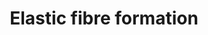 ---
authors:
- ReactomeTeam
- Anwesha
description: Elastic fibres (EF) are a major structural constituent of dynamic connective
  tissues such as large arteries and lung parenchyma, where they provide essential
  properties of elastic recoil and resilience. EF are composed of a central cross-linked
  core of elastin, surrounded by a mesh of microfibrils, which are composed largely
  of fibrillin. In addition to elastin and fibrillin-1, over 30 ancillary proteins
  are involved in mediating important roles in elastic fibre assembly as well as interactions
  with the surrounding environment. These include fibulins, elastin microfibril interface
  located proteins (EMILINs), microfibril-associated glycoproteins (MAGPs) and Latent
  TGF-beta binding proteins (LTBPs). Fibulin-5 for example, is expressed by vascular
  smooth muscle cells and plays an essential role in the formation of elastic fibres
  through mediating interactions between elastin and fibrillin (Yanigasawa et al.
  2002, Freeman et al. 2005). In addition, it plays a role in cell adhesion through
  integrin receptors and has been shown to influence smooth muscle cell proliferation
  (Yanigasawa et al. 2002, Nakamura et al. 2002). EMILINs are a family of homologous
  glycoproteins originally identified in extracts of aortas. Found at the elastin-fibrillin
  interface, early studies showed that antibodies to EMILIN can affect the process
  of elastic fibre formation (Bressan et al. 1993). EMILIN1 has been shown to bind
  elastin and fibulin-5 and appears to coordinate their common interaction (Zanetti
  et al. 2004). MAGPs are found to co-localize with microfibrils. MAGP-1, for example,
  binds strongly to an N-terminal sequence of fibrillin-1. Other proteins found associated
  with microfibrils include vitronectin (Dahlback et al. 1990).<br><br>Fibrillin is
  most familiar as a component of elastic fibres but microfibrils with no elastin
  are found in the ciliary zonules of the eye and invertebrate circulatory systems.
  The addition of elastin to microfibrils is a vertebrate adaptation to high pulsatile
  pressures in their closed circulatory systems (Faury et al. 2003). Elastin appears
  to have emerged after the divergence of jawless vertebrates from other vertebrates
  (Sage 1982). <br><br>Fibrillin-1 is the major structural component of microfibrils.
  Fibrillin-2 is expressed earlier in development than fibrillin-1 and may be important
  for elastic fiber formation (Zhang et al. 1994). Fibrillin-3 arose as a duplication
  of fibrillin-2 that did not occur in the rodent lineage. It was first isolated from
  human brain (Corson et al. 2004).<br><br>Fibrillin assembly is not as well defined
  as elastin assembly. The primary structure of fibrillin is dominated by calcium
  binding epidermal growth factor like repeats (Kielty et al. 2002). Fibrillin may
  form dimers or trimers before secretion. However, multimerisation predominantly
  occurs outside the cell. Formation of fibrils appears to require cell surface structures
  suggesting an involvement of cell surface receptors. Fibrillin is assembled pericellularly
  (i.e. on or close to the cell surface) into microfibrillar arrays that undergo time
  dependent maturation into microfibrils with beaded-string appearance. Transglutaminase
  forms gamma glutamyl epsilon lysine isopeptide bonds within or between peptide chains.
  Additionally, intermolecular disulfide bond formation between fibrillins is an important
  contributor to fibril maturation (Reinhardt et al. 2000).<br><br>Models of fibrillin-1
  microfibril structure suggest that the N-terminal half of fibrillin-1 is asymmetrically
  exposed in outer filaments, while the C-terminal half is buried in the interior
  (Kuo et al. 2007). Fibrillinopathies include Marfan syndrome, familial ectopia lentis,
  familial thoracic aneurysm, all due to mutations in the fibrillin-1 gene FBN1,  and
  congenital contractural arachnodactyly which is caused by mutation of FBN2 (Maslen
  & Glanville 1993, Davis & Summers 2012).<br><br>In vivo assembly of fibrillin requires
  the presence of extracellular fibronectin fibres (Sabatier et al. 2009). Fibrillins
  have Arg-Gly-Asp (RGD) sequences that interact with integrins (Pfaff et al. 1996,
  Sakamoto et al. 1996, Bax et al., 2003, Jovanovic et al. 2008) and heparin-binding
  domains that interact with a cell-surface heparan sulfate proteoglycan (Tiedemann
  et al. 2001) possibly a syndecan (Ritty et al. 2003). Fibrillins also have a major
  role in binding and sequestering growth factors such as TGF beta into the ECM  (Neptune
  et al. 2003). Proteoglycans such as versican (Isogai et al. 2002), biglycan, and
  decorin (Reinboth et al. 2002) can interact with the microfibrils. They confer specific
  properties including hydration, impact absorption, molecular sieving, regulation
  of cellular activities, mediation of growth factor association, and release and
  transport within the extracellular matrix (Buczek-Thomas et al. 2002). In addition,
  glycosaminoglycans have been shown to interact with tropoelastin through its lysine
  side chains (Wu et al. 1999), regulating tropoelastin assembly (Tu & Weiss 2008).<br><br>Elastin
  is synthesized as a 70kDa monomer called tropoelastin, a highly hydrophobic protein
  composed largely of two types of domains that alternate along the polypeptide chain.
  Hydrophobic domains are rich in glycine, proline, alanine, leucine and valine. These
  amino acids occur in characteristic short (3-9 amino acids) tandem repeats, with
  a flexible and highly dynamic structure (Floquet et al. 2004). Unlike collagen,
  glycine in elastin is not rigorously positioned every 3 residues. However, glycine
  is distributed frequently throughout all hydrophobic domains of elastin, and displays
  a strong preference for inter-glycine spacing of 0-3 residues (Rauscher et al. 2006).
  <br><br>Elastic fibre formation involves the deposition of tropoelastin onto a template
  of fibrillin rich microfibrils. Recent results suggest that the first step of elastic
  fiber formation is the organization of small globules of elastin on the cell surface
  followed by globule aggregation into microfibres (Kozel et al. 2006). An important
  contribution to the initial stages assembly is thought to be made by the intrinsic
  ability of the protein to direct its own polymeric organization in a process termed
  'coacervation' (Bressan et al. 1986). This self-assembly process appears to be determined
  by interactions between hydrophobic domains (Bressan et al. 1986, Vrhovski et al.
  1997,  Bellingham et al. 2003, Cirulis & Keeley 2010) which result in alignment
  of the cross-linking domains, allowing the stabilization of elastin through the
  formation of cross-links generated through the oxidative deamination of lysine residues,
  catalyzed by members of the lysyl oxidase (LOX) family (Reiser et al. 1992, Mithieux
  & Weiss 2005). The first step in the cross-linking reaction is the oxidative formation
  of the delta aldehyde, known as alpha aminoadipic semialdehyde or allysine (Partridge
  1963). Subsequent reactions that are probably spontaneous lead to the formation
  of cross-links through dehydrolysinonorleucine and allysine aldol, a trifunctional
  cross-link dehydromerodesmosine and two tetrafunctional cross-links desmosine and
  isodesmosine (Lucero & Kagan 2006), which are unique to elastin. These cross-links
  confer mechanical integrity and high durability. In addition to their role in self-assembly,
  hydrophobic domains provide elastin with its elastomeric properties, with initial
  studies suggesting that the elastomeric propereties of elastin are driven through
  changes in entropic interactions with surrounding water molecules (Hoeve & Flory
  1974). <br><br>A very specific set of proteases, broadly grouped under the name
  elastases, is responsible for elastin remodelling (Antonicelli et al. 2007). The
  matrix metalloproteinases (MMPs) are particularly important in elastin breakdown,
  with MMP2, 3, 9 and 12 explicitly shown to degrade elastin (Ra & Parks 2007). Nonetheless,
  elastin typically displays a low turnover rate under normal conditions over a lifetime
  (Davis 1993).  View original pathway at [http://www.reactome.org/PathwayBrowser/#DIAGRAM=1566948
  Reactome].
last-edited: 2021-01-25
organisms:
- Homo sapiens
redirect_from:
- /index.php/Pathway:WP2666
- /instance/WP2666
schema-jsonld:
- '@context': https://schema.org/
  '@id': https://wikipathways.github.io/pathways/WP2666.html
  '@type': Dataset
  creator:
    '@type': Organization
    name: WikiPathways
  description: Elastic fibres (EF) are a major structural constituent of dynamic connective
    tissues such as large arteries and lung parenchyma, where they provide essential
    properties of elastic recoil and resilience. EF are composed of a central cross-linked
    core of elastin, surrounded by a mesh of microfibrils, which are composed largely
    of fibrillin. In addition to elastin and fibrillin-1, over 30 ancillary proteins
    are involved in mediating important roles in elastic fibre assembly as well as
    interactions with the surrounding environment. These include fibulins, elastin
    microfibril interface located proteins (EMILINs), microfibril-associated glycoproteins
    (MAGPs) and Latent TGF-beta binding proteins (LTBPs). Fibulin-5 for example, is
    expressed by vascular smooth muscle cells and plays an essential role in the formation
    of elastic fibres through mediating interactions between elastin and fibrillin
    (Yanigasawa et al. 2002, Freeman et al. 2005). In addition, it plays a role in
    cell adhesion through integrin receptors and has been shown to influence smooth
    muscle cell proliferation (Yanigasawa et al. 2002, Nakamura et al. 2002). EMILINs
    are a family of homologous glycoproteins originally identified in extracts of
    aortas. Found at the elastin-fibrillin interface, early studies showed that antibodies
    to EMILIN can affect the process of elastic fibre formation (Bressan et al. 1993).
    EMILIN1 has been shown to bind elastin and fibulin-5 and appears to coordinate
    their common interaction (Zanetti et al. 2004). MAGPs are found to co-localize
    with microfibrils. MAGP-1, for example, binds strongly to an N-terminal sequence
    of fibrillin-1. Other proteins found associated with microfibrils include vitronectin
    (Dahlback et al. 1990).<br><br>Fibrillin is most familiar as a component of elastic
    fibres but microfibrils with no elastin are found in the ciliary zonules of the
    eye and invertebrate circulatory systems. The addition of elastin to microfibrils
    is a vertebrate adaptation to high pulsatile pressures in their closed circulatory
    systems (Faury et al. 2003). Elastin appears to have emerged after the divergence
    of jawless vertebrates from other vertebrates (Sage 1982). <br><br>Fibrillin-1
    is the major structural component of microfibrils. Fibrillin-2 is expressed earlier
    in development than fibrillin-1 and may be important for elastic fiber formation
    (Zhang et al. 1994). Fibrillin-3 arose as a duplication of fibrillin-2 that did
    not occur in the rodent lineage. It was first isolated from human brain (Corson
    et al. 2004).<br><br>Fibrillin assembly is not as well defined as elastin assembly.
    The primary structure of fibrillin is dominated by calcium binding epidermal growth
    factor like repeats (Kielty et al. 2002). Fibrillin may form dimers or trimers
    before secretion. However, multimerisation predominantly occurs outside the cell.
    Formation of fibrils appears to require cell surface structures suggesting an
    involvement of cell surface receptors. Fibrillin is assembled pericellularly (i.e.
    on or close to the cell surface) into microfibrillar arrays that undergo time
    dependent maturation into microfibrils with beaded-string appearance. Transglutaminase
    forms gamma glutamyl epsilon lysine isopeptide bonds within or between peptide
    chains. Additionally, intermolecular disulfide bond formation between fibrillins
    is an important contributor to fibril maturation (Reinhardt et al. 2000).<br><br>Models
    of fibrillin-1 microfibril structure suggest that the N-terminal half of fibrillin-1
    is asymmetrically exposed in outer filaments, while the C-terminal half is buried
    in the interior (Kuo et al. 2007). Fibrillinopathies include Marfan syndrome,
    familial ectopia lentis, familial thoracic aneurysm, all due to mutations in the
    fibrillin-1 gene FBN1,  and congenital contractural arachnodactyly which is caused
    by mutation of FBN2 (Maslen & Glanville 1993, Davis & Summers 2012).<br><br>In
    vivo assembly of fibrillin requires the presence of extracellular fibronectin
    fibres (Sabatier et al. 2009). Fibrillins have Arg-Gly-Asp (RGD) sequences that
    interact with integrins (Pfaff et al. 1996, Sakamoto et al. 1996, Bax et al.,
    2003, Jovanovic et al. 2008) and heparin-binding domains that interact with a
    cell-surface heparan sulfate proteoglycan (Tiedemann et al. 2001) possibly a syndecan
    (Ritty et al. 2003). Fibrillins also have a major role in binding and sequestering
    growth factors such as TGF beta into the ECM  (Neptune et al. 2003). Proteoglycans
    such as versican (Isogai et al. 2002), biglycan, and decorin (Reinboth et al.
    2002) can interact with the microfibrils. They confer specific properties including
    hydration, impact absorption, molecular sieving, regulation of cellular activities,
    mediation of growth factor association, and release and transport within the extracellular
    matrix (Buczek-Thomas et al. 2002). In addition, glycosaminoglycans have been
    shown to interact with tropoelastin through its lysine side chains (Wu et al.
    1999), regulating tropoelastin assembly (Tu & Weiss 2008).<br><br>Elastin is synthesized
    as a 70kDa monomer called tropoelastin, a highly hydrophobic protein composed
    largely of two types of domains that alternate along the polypeptide chain. Hydrophobic
    domains are rich in glycine, proline, alanine, leucine and valine. These amino
    acids occur in characteristic short (3-9 amino acids) tandem repeats, with a flexible
    and highly dynamic structure (Floquet et al. 2004). Unlike collagen, glycine in
    elastin is not rigorously positioned every 3 residues. However, glycine is distributed
    frequently throughout all hydrophobic domains of elastin, and displays a strong
    preference for inter-glycine spacing of 0-3 residues (Rauscher et al. 2006). <br><br>Elastic
    fibre formation involves the deposition of tropoelastin onto a template of fibrillin
    rich microfibrils. Recent results suggest that the first step of elastic fiber
    formation is the organization of small globules of elastin on the cell surface
    followed by globule aggregation into microfibres (Kozel et al. 2006). An important
    contribution to the initial stages assembly is thought to be made by the intrinsic
    ability of the protein to direct its own polymeric organization in a process termed
    'coacervation' (Bressan et al. 1986). This self-assembly process appears to be
    determined by interactions between hydrophobic domains (Bressan et al. 1986, Vrhovski
    et al. 1997,  Bellingham et al. 2003, Cirulis & Keeley 2010) which result in alignment
    of the cross-linking domains, allowing the stabilization of elastin through the
    formation of cross-links generated through the oxidative deamination of lysine
    residues, catalyzed by members of the lysyl oxidase (LOX) family (Reiser et al.
    1992, Mithieux & Weiss 2005). The first step in the cross-linking reaction is
    the oxidative formation of the delta aldehyde, known as alpha aminoadipic semialdehyde
    or allysine (Partridge 1963). Subsequent reactions that are probably spontaneous
    lead to the formation of cross-links through dehydrolysinonorleucine and allysine
    aldol, a trifunctional cross-link dehydromerodesmosine and two tetrafunctional
    cross-links desmosine and isodesmosine (Lucero & Kagan 2006), which are unique
    to elastin. These cross-links confer mechanical integrity and high durability.
    In addition to their role in self-assembly, hydrophobic domains provide elastin
    with its elastomeric properties, with initial studies suggesting that the elastomeric
    propereties of elastin are driven through changes in entropic interactions with
    surrounding water molecules (Hoeve & Flory 1974). <br><br>A very specific set
    of proteases, broadly grouped under the name elastases, is responsible for elastin
    remodelling (Antonicelli et al. 2007). The matrix metalloproteinases (MMPs) are
    particularly important in elastin breakdown, with MMP2, 3, 9 and 12 explicitly
    shown to degrade elastin (Ra & Parks 2007). Nonetheless, elastin typically displays
    a low turnover rate under normal conditions over a lifetime (Davis 1993).  View
    original pathway at [http://www.reactome.org/PathwayBrowser/#DIAGRAM=1566948 Reactome].
  keywords:
  - binding-integrins
  - TGF betas:LAPs
  - Fibulins
  - 'TGFB3 '
  - FBLN5
  - Fibrillin C-term
  - 'GDF5(28-501) '
  - 'LTBP3 '
  - LTBP4
  - 'ITGB1 '
  - 'ITGB3 '
  - 'LOXL1 '
  - 'FBN3(2690-2809) '
  - 'EFEMP1 '
  - Fibrillins:MFAP2,MFAP5:Tropoelastin aggregate
  - 'FBN1(2732-2871) '
  - Fibrillin-1
  - Elastic fibre
  - 'Elastin '
  - Fibrilin-binding
  - Fibrillin 1,2,(3)
  - 'EFEMP2 '
  - 'TGFB2(20-302) '
  - 'TGFB1(30-278) '
  - Lysyl oxidases:Cu2+
  - fragments
  - 'BMP10(22-424) '
  - 'TGFB2 '
  - fibre-asociated
  - LTBPs:Fibrillin-1
  - 'Emilin-3 polymer '
  - Elastic fibre with
  - BMP2,4,7,10,GF5
  - LTBP1, LTBP3
  - 'LOX '
  - 'BMP2(24-396) '
  - Fibrillins:BMP2,4,7,10,GF5
  - 'ITGA5(42-894) '
  - Fibronectin matrix
  - 'BMP7(30-292) '
  - 'ITGB5 '
  - 'LTBP4 '
  - TGF-beta-3:LAP3:LAP3-binding integrins
  - ELN
  - 'LOXL3(?-753) '
  - proteins
  - 'FBN2 '
  - 'MFAP5 '
  - LAP1
  - fibre:Fibulins:Emilins
  - LTBPs
  - FBLN1,
  - 'ITGB6 '
  - 'Emilin-1 polymer '
  - betas:LAPs
  - matrix
  - 'FBN3 '
  - 'Cu2+ '
  - 'BMP4(20-408) '
  - LTBP4:TGF-beta-1:LAP1
  - 'MFAP4 '
  - TGF-beta-3:LAP3
  - 'Emilin-2 polymer '
  - 'TGFB3(21-300) '
  - 'FBN2(2780-2912) '
  - 'FBLN2 '
  - 'MFAP1 '
  - Tropoelastin
  - LTBP1, LTBP3:TGF
  - 'ITGB8 '
  - 'Fibrillin-2 '
  - FBLN1, FBLN2
  - 'FBLN5 '
  - 'LTBP1 '
  - TGF-beta-1:LAP1
  - Elastic
  - fibre:Fibulins
  - FURIN
  - associated proteins
  - aggregate
  - 'LTBP2 '
  - Fibrilins:MFAP2,MFAP5
  - 'ITGA8(39-1063) '
  - 'FBLN1 '
  - 'VTN '
  - MFAP2, MFAP5
  - 'Fibrillin-1 '
  - integrins
  - 'FBN2(29-2779) '
  - 'Fibrillin-3 '
  - Emilins
  - 'LOXL2(?-774) '
  - 'Fibronectin matrix '
  - 'ELN '
  - 'FBN1(28-2731) '
  - 'MFAP2 '
  - 'LOXL4(?-756) '
  - 'MFAP3 '
  - Fibrillin peptides
  - LAP3-binding
  - TGF-beta-1:LAP1:LAP1-binding integrins
  - Profibrillins
  - 'FBN3(32-2689) '
  - 'ITGAV(31-1048) '
  - 'FBN1 '
  - Fibrilin-1:Fibrilin-binding integrins
  - 'TGFB1 '
  - FBLN2:Fibronectin
  license: CC0
  name: Elastic fibre formation
seo: CreativeWork
title: Elastic fibre formation
wpid: WP2666
---
